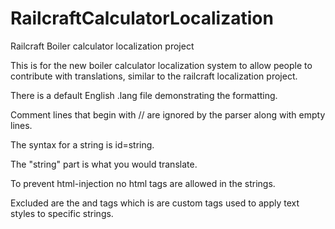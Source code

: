 RailcraftCalculatorLocalization
===============================

Railcraft Boiler calculator localization project

This is for the new boiler calculator localization system to allow people to contribute with translations, similar to the railcraft localization project.

There is a default English .lang file demonstrating the formatting.

Comment lines that begin with // are ignored by the parser along with empty lines.

The syntax for a string is id=string.

The "string" part is what you would translate.

To prevent html-injection no html tags are allowed in the strings.

Excluded are the <o> and <c> tags which is are custom tags used to apply text styles to specific strings.
